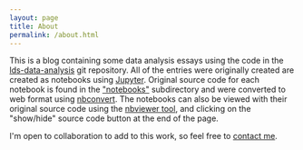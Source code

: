 ```yaml
---
layout: page
title: About
permalink: /about.html
---
```


This is a blog containing some data analysis essays using the code in the
[lds-data-analysis](https://github.com/qhspencer/lds-data-analysis) git
repository. All of the entries were originally created are created as notebooks
using [Jupyter](https://jupyter.org/). Original source code for each notebook is
found in the
["notebooks"](https://github.com/qhspencer/lds-data-analysis/tree/master/notebooks)
subdirectory and were converted to web format using
[nbconvert](https://nbconvert.readthedocs.io/en/latest/). The notebooks can also
be viewed with their original source code using the
[nbviewer tool](http://nbviewer.org/github/qhspencer/lds-data-analysis/tree/master/notebooks/),
and clicking on the "show/hide" source code button at the end of the page.

I'm open to collaboration to add to this work, so feel free to
[contact me](https://github.com/qhspencer).
